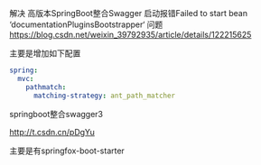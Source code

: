 解决 高版本SpringBoot整合Swagger 启动报错Failed to start bean ‘documentationPluginsBootstrapper‘ 问题
https://blog.csdn.net/weixin_39792935/article/details/122215625

主要是增加如下配置

```yml
spring:
  mvc:
    pathmatch:
      matching-strategy: ant_path_matcher
```

springboot整合swagger3

http://t.csdn.cn/pDgYu

主要是有springfox-boot-starter